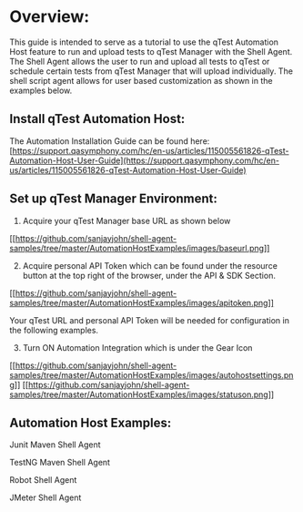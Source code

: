 # Overview:

This guide is intended to serve as a tutorial to use the qTest Automation Host feature to run and upload tests to qTest Manager with the Shell Agent. The Shell Agent allows the user to run and upload all tests to qTest or schedule certain tests from qTest Manager that will upload individually. The shell script agent allows for user based customization as shown in the examples below.

## Install qTest Automation Host:

The Automation Installation Guide can be found here: [https://support.qasymphony.com/hc/en-us/articles/115005561826-qTest-Automation-Host-User-Guide](https://support.qasymphony.com/hc/en-us/articles/115005561826-qTest-Automation-Host-User-Guide)

## Set up qTest Manager Environment:

1.    Acquire your qTest Manager base URL as shown below

  [[https://github.com/sanjayjohn/shell-agent-samples/tree/master/AutomationHostExamples/images/baseurl.png]]

2.    Acquire personal API Token which can be found under the resource button at the top right of the browser, under the API &amp; SDK Section.

 [[https://github.com/sanjayjohn/shell-agent-samples/tree/master/AutomationHostExamples/images/apitoken.png]]

Your qTest URL and personal API Token will be needed for configuration in the following examples.

3.    Turn ON Automation Integration which is under the Gear Icon

[[https://github.com/sanjayjohn/shell-agent-samples/tree/master/AutomationHostExamples/images/autohostsettings.png]]
[[https://github.com/sanjayjohn/shell-agent-samples/tree/master/AutomationHostExamples/images/statuson.png]]

## Automation Host Examples:

Junit Maven Shell Agent

TestNG Maven Shell Agent

Robot Shell Agent

JMeter Shell Agent
